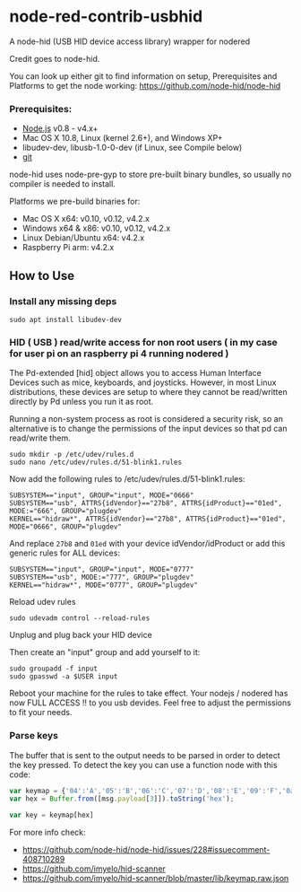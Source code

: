 # node-red-contrib-usbhid

A node-hid (USB HID device access library) wrapper for nodered

Credit goes to node-hid. 

You can look up either git to find information on setup, Prerequisites and Platforms to get the node working:
https://github.com/node-hid/node-hid


### Prerequisites:

* [Node.js](https://nodejs.org/) v0.8 - v4.x+
* Mac OS X 10.8, Linux (kernel 2.6+), and Windows XP+
* libudev-dev, libusb-1.0-0-dev (if Linux, see Compile below)
* [git](https://git-scm.com/)

node-hid uses node-pre-gyp to store pre-built binary bundles, so usually no compiler is needed to install.

Platforms we pre-build binaries for:
- Mac OS X x64: v0.10, v0.12, v4.2.x
- Windows x64 & x86: v0.10, v0.12, v4.2.x
- Linux Debian/Ubuntu x64: v4.2.x
- Raspberry Pi arm: v4.2.x

## How to Use

### Install any missing deps

```
sudo apt install libudev-dev
```

### HID ( USB ) read/write access for non root users ( in my case for user pi on an raspberry pi 4 running nodered )

The Pd-extended [hid] object allows you to access Human Interface Devices such as mice, keyboards, and joysticks. However, in most Linux distributions, these devices are setup to where they cannot be read/written directly by Pd unless you run it as root.

Running a non-system process as root is considered a security risk, so an alternative is to change the permissions of the input devices so that pd can read/write them.

```
sudo mkdir -p /etc/udev/rules.d
sudo nano /etc/udev/rules.d/51-blink1.rules
```
Now add the following rules to /etc/udev/rules.d/51-blink1.rules:

```
SUBSYSTEM=="input", GROUP="input", MODE="0666"
SUBSYSTEM=="usb", ATTRS{idVendor}=="27b8", ATTRS{idProduct}=="01ed", MODE:="666", GROUP="plugdev"
KERNEL=="hidraw*", ATTRS{idVendor}=="27b8", ATTRS{idProduct}=="01ed", MODE="0666", GROUP="plugdev"
```

And replace `27b8` and `01ed` with your device idVendor/idProduct or add this generic rules for ALL devices:

```
SUBSYSTEM=="input", GROUP="input", MODE="0777"
SUBSYSTEM=="usb", MODE:="777", GROUP="plugdev"
KERNEL=="hidraw*", MODE="0777", GROUP="plugdev"
```

Reload udev rules

```
sudo udevadm control --reload-rules
```

Unplug and plug back your HID device

Then create an "input" group and add yourself to it:

```
sudo groupadd -f input
sudo gpasswd -a $USER input
```
Reboot your machine for the rules to take effect.
Your nodejs / nodered has now FULL ACCESS !! to you usb devides. Feel free to adjust the permissions to fit your needs.

### Parse keys

The buffer that is sent to the output needs to be parsed in order to detect the key pressed. To detect the key you can use a function node with this code:

```js
var keymap = {'04':'A','05':'B','06':'C','07':'D','08':'E','09':'F','0a':'G','0b':'H','0c':'I','0d':'J','0e':'K','0f':'L','10':'M','11':'N','12':'O','13':'P','14':'Q','15':'R','16':'S','17':'T','18':'U','19':'V','1a':'W','1b':'X','1c':'Y','1d':'Z','1e':'1','1f':'2','20':'3','21':'4','22':'5','23':'6','24':'7','25':'8','26':'9','27':'0','00':''}
var hex = Buffer.from([msg.payload[3]]).toString('hex');

var key = keymap[hex]
```


For more info check:

- https://github.com/node-hid/node-hid/issues/228#issuecomment-408710289
- https://github.com/imyelo/hid-scanner
- https://github.com/imyelo/hid-scanner/blob/master/lib/keymap.raw.json
